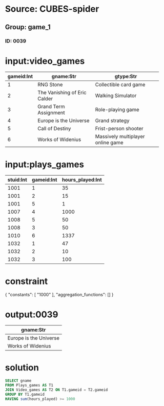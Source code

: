 # Source: CUBES-spider
## Group: game_1
### ID: 0039

# input:video_games

| gameid:Int | gname:Str | gtype:Str |
|---|---|---|
| 1 | RNG Stone | Collectible card game |
| 2 | The Vanishing of Eric Calder | Walking Simulator |
| 3 | Grand Term Assignment | Role-playing game |
| 4 | Europe is the Universe | Grand strategy |
| 5 | Call of Destiny | Frist-person shooter |
| 6 | Works of Widenius | Massively multiplayer online game |

# input:plays_games

| stuid:Int | gameid:Int | hours_played:Int |
|---|---|---|
| 1001 | 1 | 35 |
| 1001 | 2 | 15 |
| 1001 | 5 | 1 |
| 1007 | 4 | 1000 |
| 1008 | 5 | 50 |
| 1008 | 3 | 50 |
| 1010 | 6 | 1337 |
| 1032 | 1 | 47 |
| 1032 | 2 | 10 |
| 1032 | 3 | 100 |

# constraint

{
  "constants": [
    "1000"
  ],
  "aggregation_functions": []
}

# output:0039

| gname:Str |
|---|
| Europe is the Universe |
| Works of Widenius |

# solution

```sql
SELECT gname
FROM Plays_games AS T1
JOIN Video_games AS T2 ON T1.gameid = T2.gameid
GROUP BY T1.gameid
HAVING sum(hours_played) >= 1000
```
